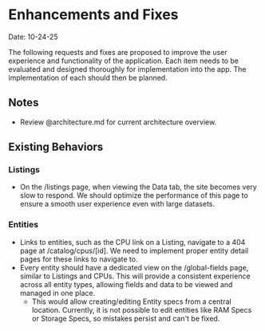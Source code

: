# Enhancements and Fixes

Date: 10-24-25

The following requests and fixes are proposed to improve the user experience and functionality of the application. Each item needs to be evaluated and designed thoroughly for implementation into the app. The implementation of each should then be planned.

## Notes

- Review @architecture.md for current architecture overview.

## Existing Behaviors

### Listings

- On the /listings page, when viewing the Data tab, the site becomes very slow to respond. We should optimize the performance of this page to ensure a smooth user experience even with large datasets.

### Entities

- Links to entities, such as the CPU link on a Listing, navigate to a 404 page at /catalog/cpus/[id]. We need to implement proper entity detail pages for these links to navigate to.
- Every entity should have a dedicated view on the /global-fields page, similar to Listings and CPUs. This will provide a consistent experience across all entity types, allowing fields and data to be viewed and managed in one place.
  - This would allow creating/editing Entity specs from a central location. Currently, it is not possible to edit entities like RAM Specs or Storage Specs, so mistakes persist and can't be fixed.
